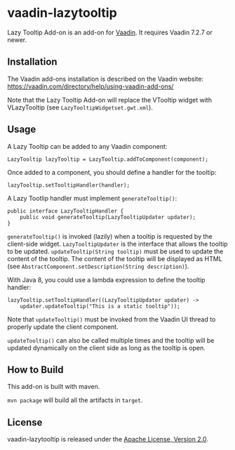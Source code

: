 # vaadin-lazytooltip

Lazy Tooltip Add-on is an add-on for [Vaadin](https://vaadin.com). It requires Vaadin 7.2.7 or newer.

## Installation

The Vaadin add-ons installation is described on the Vaadin website: https://vaadin.com/directory/help/using-vaadin-add-ons/

Note that the Lazy Tooltip Add-on will replace the VTooltip widget with VLazyTooltip (see `LazyTooltipWidgetset.gwt.xml`).

## Usage

A Lazy Tooltip can be added to any Vaadin component:

    LazyTooltip lazyTooltip = LazyTooltip.addToComponent(component);

Once added to a component, you should define a handler for the tooltip:

    lazyTooltip.setTooltipHandler(handler);

A Lazy Tootlip handler must implement `generateTooltip()`:

    public interface LazyTooltipHandler {
        public void generateTooltip(LazyTooltipUpdater updater);
    }

`generateTooltip()` is invoked (lazily) when a tooltip is requested by the client-side widget.
`LazyTooltipUpdater` is the interface that allows the tooltip to be updated.
`updateTooltip(String tooltip)` must be used to update the content of the tooltip.
The content of the tooltip will be displayed as HTML (see `AbstractComponent.setDescription(String description)`).

With Java 8, you could use a lambda expression to define the tooltip handler:

    lazyTooltip.setTooltipHandler((LazyTooltipUpdater updater) ->
        updater.updateTooltip("This is a static tooltip"));

Note that `updateTooltip()` must be invoked from the Vaadin UI thread to properly update the client component.

`updateTooltip()` can also be called multiple times and the tooltip will be updated dynamically on the client side as long as the tooltip is open.

## How to Build

This add-on is built with maven.

`mvn package` will build all the artifacts in `target`.

## License

vaadin-lazytooltip is released under the [Apache License, Version 2.0](http://www.apache.org/licenses/LICENSE-2.0).
